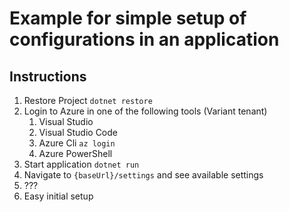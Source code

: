 # Example for simple setup of configurations in an application

## Instructions

 1. Restore Project `dotnet restore`
 2. Login to Azure in one of the following tools (Variant tenant)
    1. Visual Studio
    2. Visual Studio Code
    3. Azure Cli `az login`
    4. Azure PowerShell
 3. Start application `dotnet run`
 4. Navigate to `{baseUrl}/settings` and see available settings
 5. ???
 6. Easy initial setup